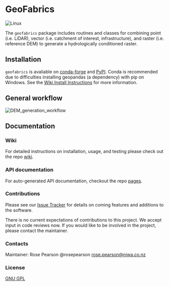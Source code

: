 # GeoFabrics

![Linux](https://github.com/rosepearson/GeoFabrics/actions/workflows/linux-test.yml/badge.svg)

The `geofabrics` package includes routines and classes for combining point (i.e. LiDAR), vector (i.e. catchment of interest, infrastructure), and raster (i.e. reference DEM) to generate a hydrologically conditioned raster.

## Installation
`geofabrics` is avaliable on [conda-forge](https://anaconda.org/conda-forge/geofabrics) and [PyPI](https://pypi.org/project/geofabrics/). Conda is recommended due to difficulties installing geopandas (a dependency) with pip on Windows. See the [Wiki Install Instructions](https://github.com/rosepearson/GeoFabrics/wiki/Package-Install-Instructions) for more information.

## General workflow

![DEM_generation_workflow](https://user-images.githubusercontent.com/22883860/161160412-eef14d39-ed92-4998-838a-15176052afb9.png)

## Documentation
### Wiki
For detailed instructions on installation, usage, and testing please check out the repo [wiki](https://github.com/rosepearson/GeoFabrics/wiki).

### API documentation
For auto-generated API documentation, checkout the repo [pages](https://rosepearson.github.io/GeoFabrics).

### Contributions
Please see our [Issue Tracker](https://github.com/rosepearson/GeoFabrics/issues) for details on coming features and additions to the software.

There is no current expectations of contributions to this project. We accept input in code reviews now. If you would like to be involved in the project, please contact the maintainer.

### Contacts
Maintainer: Rose Pearson @rosepearson rose.pearson@niwa.co.nz

### License
[GNU GPL](https://github.com/rosepearson/GeoFabrics/LICENSE)

